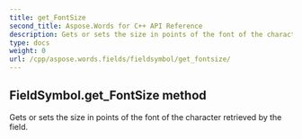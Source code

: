 ```yaml
---
title: get_FontSize
second_title: Aspose.Words for C++ API Reference
description: Gets or sets the size in points of the font of the character retrieved by the field. 
type: docs
weight: 0
url: /cpp/aspose.words.fields/fieldsymbol/get_fontsize/
---
```

## FieldSymbol.get_FontSize method


Gets or sets the size in points of the font of the character retrieved by the field.

